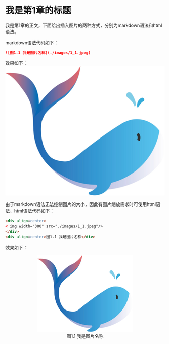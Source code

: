 # 我是第1章的标题
我是第1章的正文，下面给出插入图片的两种方式，分别为markdown语法和html语法。

markdown语法代码如下：
```markdown
![图1.1 我是图片名称](./images/1_1.jpeg)
```
效果如下：
![图1.1 我是图片名称](./images/1_1.jpeg)

由于markdown语法无法控制图片的大小，因此有图片缩放需求时可使用html语法，html语法代码如下：
```html
<div align=center>
< img width="300" src="./images/1_1.jpeg"/>
</div>
<div align=center>图1.1 我是图片名称</div>
```
效果如下：
<div align=center>
<img width="300" src="./images/1_1.jpeg"/>
</div>
<div align=center>图1.1 我是图片名称</div>


